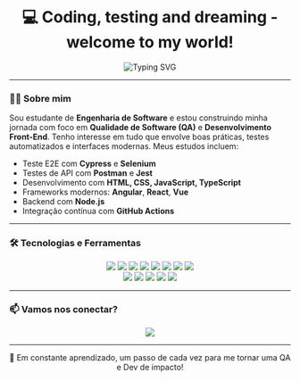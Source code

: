 <h1 align="center">💻 Coding, testing and dreaming - welcome to my world!</h1>

<p align="center">
  <img src="https://readme-typing-svg.demolab.com?font=Fira+Code&weight=500&size=20&pause=1000&color=2F81F7&center=true&vCenter=true&width=550&lines=Estudante+de+Engenharia+de+Software;Apaixonada+por+QA+e+Front-End;Construindo+projetos+com+HTML%2C+CSS%2C+JS%2C+TS...;...e+testando+com+Cypress%2C+Selenium+e+Jest" alt="Typing SVG" />
</p>

---

### 👩‍💻 Sobre mim

Sou estudante de **Engenharia de Software** e estou construindo minha jornada com foco em **Qualidade de Software (QA)** e **Desenvolvimento Front-End**.
Tenho interesse em tudo que envolve boas práticas, testes automatizados e interfaces modernas. Meus estudos incluem:

- Teste E2E com **Cypress** e **Selenium**
- Testes de API com **Postman** e **Jest**
- Desenvolvimento com **HTML, CSS, JavaScript, TypeScript**
- Frameworks modernos: **Angular**, **React**, **Vue**
- Backend com **Node.js**
- Integração contínua com **GitHub Actions**

---

### 🛠️ Tecnologias e Ferramentas

<div align="center">
  <img src="https://img.shields.io/badge/HTML5-E34F26?style=for-the-badge&logo=html5&logoColor=white"/>
  <img src="https://img.shields.io/badge/CSS3-1572B6?style=for-the-badge&logo=css3&logoColor=white"/>
  <img src="https://img.shields.io/badge/JavaScript-F7DF1E?style=for-the-badge&logo=javascript&logoColor=black"/>
  <img src="https://img.shields.io/badge/TypeScript-3178C6?style=for-the-badge&logo=typescript&logoColor=white"/>
  <img src="https://img.shields.io/badge/React-20232A?style=for-the-badge&logo=react&logoColor=61DAFB"/>
  <img src="https://img.shields.io/badge/Vue.js-42b883?style=for-the-badge&logo=vue.js&logoColor=white"/>
  <img src="https://img.shields.io/badge/Angular-DD0031?style=for-the-badge&logo=angular&logoColor=white"/>
  <img src="https://img.shields.io/badge/Node.js-339933?style=for-the-badge&logo=nodedotjs&logoColor=white"/>
  <br/>
  <img src="https://img.shields.io/badge/Cypress-17202C?style=for-the-badge&logo=cypress&logoColor=white"/>
  <img src="https://img.shields.io/badge/Selenium-43B02A?style=for-the-badge&logo=selenium&logoColor=white"/>
  <img src="https://img.shields.io/badge/Postman-FF6C37?style=for-the-badge&logo=postman&logoColor=white"/>
  <img src="https://img.shields.io/badge/Jest-C21325?style=for-the-badge&logo=jest&logoColor=white"/>
  <img src="https://img.shields.io/badge/GitHub%20Actions-2088FF?style=for-the-badge&logo=github-actions&logoColor=white"/>
</div>

---

### 📫 Vamos nos conectar?

<div align="center">
  <a href="https://www.linkedin.com/in/vanessa-vilas-boas/" target="_blank">
    <img src="https://img.shields.io/badge/-LinkedIn-0077B5?style=for-the-badge&logo=linkedin&logoColor=white" />
  </a>

  ---

🧠 Em constante aprendizado, um passo de cada vez para me tornar uma QA e Dev de impacto!

  
